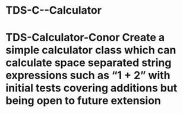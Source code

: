 # TDS-C--Calculator
# TDS-Calculator-Conor Create a simple calculator class which can calculate space separated string expressions such as “1 + 2” with initial tests covering additions but being open to future extension
